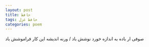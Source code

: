 ```yaml
---
layout: post
title: حافظ
tags: حافظ غزل
categories: poem
---
```


صوفی ار باده به اندازه خورد نوشش باد / ورنه اندیشه این کار فراموشش باد